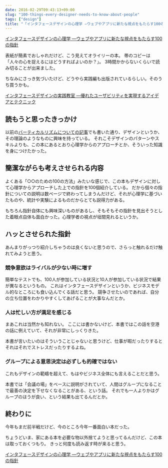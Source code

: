 ```yaml
---
date: 2016-02-29T09:43:13+09:00
slug: "100-things-every-designer-needs-to-know-about-people"
tags: ["design"]
title: "「インタフェースデザインの心理学 ―ウェブやアプリに新たな視点をもたらす100の指針」を読んだ"
---
```


<a  href="http://www.amazon.co.jp/gp/product/4873115574/ref=as_li_qf_sp_asin_tl?ie=UTF8&camp=247&creative=1211&creativeASIN=4873115574&linkCode=as2&tag=unresolved-22">インタフェースデザインの心理学 ―ウェブやアプリに新たな視点をもたらす100の指針</a><img src="http://ir-jp.amazon-adsystem.com/e/ir?t=unresolved-22&l=as2&o=9&a=4873115574" width="1" height="1" border="0" alt="" style="border:none !important; margin:0px !important;display: none;" />

表紙が簡素でおしゃれだけど、こう見えてオライリーの本。
帯のコピーは「人々の心を捉えるにはどうすればよいのか？」。
3時間かからないくらいで読み切ることが出来ました。

ちなみにさっき気づいたけど、どうやら実践編も出版されているらしい。そのうち買うかも。

<a  href="http://www.amazon.co.jp/gp/product/4873116082/ref=as_li_qf_sp_asin_tl?ie=UTF8&camp=247&creative=1211&creativeASIN=4873116082&linkCode=as2&tag=unresolved-22">インタフェースデザインの実践教室 ―優れたユーザビリティを実現するアイデアとテクニック</a><img src="http://ir-jp.amazon-adsystem.com/e/ir?t=unresolved-22&l=as2&o=9&a=4873116082" width="1" height="1" border="0" alt="" style="border:none !important; margin:0px !important;display: none;" />

## 読もうと思ったきっかけ

以前の[バーティカルリズムについての記事](http://yet.unresolved.xyz/blog/2016/01/18/design-of-readable-text-and-vertical-rhythm/)でも書いた通り、デザインというか、その理論のようなものに興味を持っている。
それこそデザインのパターンやスキルよりも、この本にあるとおり心理学からのアプローチとか、そういった知識を身につけたかった。

## 簡潔ながらも考えさせられる内容

よくある「○○のための100の方法」みたいな感じで、この本もデザインに対して心理学からアプローチした上での指針を100個紹介している。
だから個々の指針についての説明は数ページで終わってしまうんだけど、それが心理学に基づいたものや、統計や実験によるものだからとても説得力がある。

もちろん指針自体にも興味深いものがあるし、そもそもその指針を見出そうとした着眼点自体も面白かった。心理学者の視点が垣間見れるというか。

## ハッとさせられた指針

あんまりがっつり紹介しちゃうのは良くないと思うので、さらっと触れるだけ触れてみようと思う。

### 競争意欲はライバルが少ない時に増す

簡単なテストでも、100人が参加している状況と10人が参加している状況で結果が異なるというもの。
これはインタフェースデザインというか、ビジネスモデル的なところにも食い込んでくる話だと思う。
競争させたいのであれば、自分の立ち位置をわかりやすくしてあげることが大事なんだとか。

### 人は忙しい方が満足を感じる

まあこれは当然かも知れない。
ここには書かないけど、本書ではこの話を空港の話に例えていて、それが非常にしっくりきた。

本書が言いたいのはそういうことじゃないと思うけど、仕事が暇だったりするとそれはそれでストレスだったりするよね。

### グループによる意思決定は必ずしも的確ではない

これもデザインの範疇を超えて、もはやビジネス全体にも言えることだと思う。

本書では「会議の場」をベースに説明がされていて、人間はグループになることで最善の決定を下せなくなることがある、という話。
それでも一人よりかはグループのほうが良い、という結果も出てるんだとか。

## 終わりに

今年もまだ前半戦だけど、今のところ今年一番面白い本だった。

ちょうどいま、家にある本を必要な物以外捨てようと思ってるんだけど、この本は取っておくつもり。
きっと何度も読み返す時が来ると思う。

<a  href="http://www.amazon.co.jp/gp/product/4873115574/ref=as_li_qf_sp_asin_tl?ie=UTF8&camp=247&creative=1211&creativeASIN=4873115574&linkCode=as2&tag=unresolved-22">インタフェースデザインの心理学 ―ウェブやアプリに新たな視点をもたらす100の指針</a><img src="http://ir-jp.amazon-adsystem.com/e/ir?t=unresolved-22&l=as2&o=9&a=4873115574" width="1" height="1" border="0" alt="" style="border:none !important; margin:0px !important;display: none;" />

